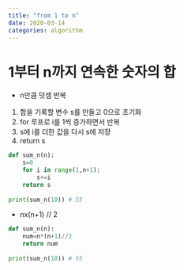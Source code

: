 ```yaml
---
title: "from 1 to n"
date: 2020-03-14
categories: algorithm
---
```


# 1부터 n까지 연속한 숫자의 합

- n만큼 덧셈 반복
1. 합을 기록할 변수 s를 만들고 0으로 초기화
2. for 루프로 i를 1씩 증가하면서 반복
3. s에 i를 더한 값을 다시 s에 저장
4. return s

```python
def sum_n(n):
    s=0
    for i in range(1,n+1):
        s+=i
    return s
    
print(sum_n(10)) # 55
```

- nx(n+1) // 2

```python
def sum_n(n):
    num=n*(n+1)//2
    return num
    
print(sum_n(10)) # 55
```

